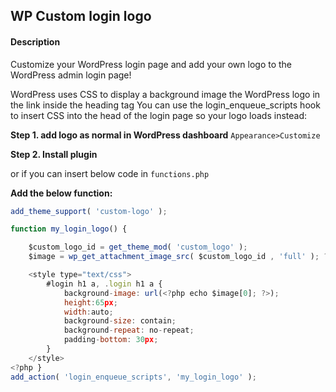 ## WP Custom login logo

#### Description

<p>Customize your WordPress login page and add your own logo to the WordPress admin login page!</p>

<p>WordPress uses CSS to display a background image the WordPress logo in the link inside the heading tag You can use the login_enqueue_scripts hook to insert CSS into the head of the login page so your logo loads instead:</p>

<p><strong>Step 1. add logo as normal in WordPress dashboard</strong> <code>Appearance>Customize</code></p>
<p><strong>Step 2. Install plugin</strong></p>

<p>or if you can insert below code in <code>functions.php</code></p>

**Add the below function:**

```javascript
add_theme_support( 'custom-logo' );

function my_login_logo() {

    $custom_logo_id = get_theme_mod( 'custom_logo' );
    $image = wp_get_attachment_image_src( $custom_logo_id , 'full' ); ?>

    <style type="text/css">
        #login h1 a, .login h1 a {
            background-image: url(<?php echo $image[0]; ?>);
            height:65px;
            width:auto;
            background-size: contain;
            background-repeat: no-repeat;
            padding-bottom: 30px;
        }
    </style>
<?php }
add_action( 'login_enqueue_scripts', 'my_login_logo' );

```
